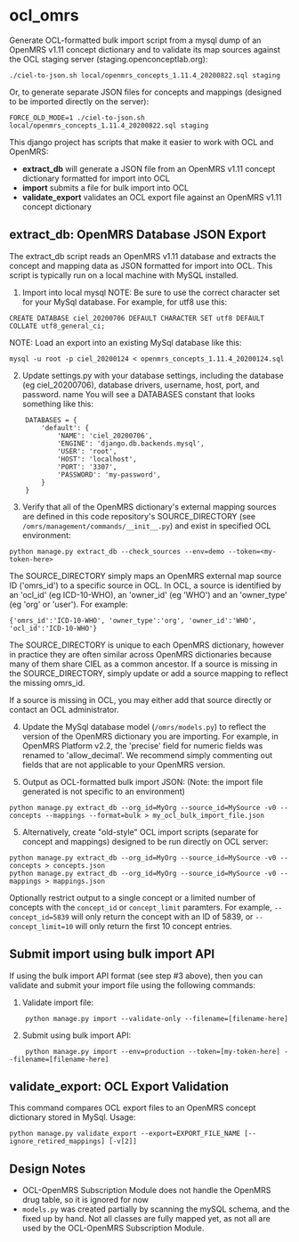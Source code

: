 # ocl_omrs

Generate OCL-formatted bulk import script from a mysql dump of an OpenMRS v1.11 concept dictionary and to validate its
map sources against the OCL staging server (staging.openconceptlab.org):

```
./ciel-to-json.sh local/openmrs_concepts_1.11.4_20200822.sql staging
```

Or, to generate separate JSON files for concepts and mappings (designed to be imported directly on the server):

```
FORCE_OLD_MODE=1 ./ciel-to-json.sh local/openmrs_concepts_1.11.4_20200822.sql staging
```

This django project has scripts that make it easier to work with OCL and OpenMRS:

- **extract_db** will generate a JSON file from an OpenMRS v1.11 concept dictionary formatted for import into OCL
- **import** submits a file for bulk import into OCL
- **validate_export** validates an OCL export file against an OpenMRS v1.11 concept dictionary

## extract_db: OpenMRS Database JSON Export

The extract_db script reads an OpenMRS v1.11 database and extracts the concept and mapping data as JSON formatted for import into OCL. This script is typically run on a local machine with MySQL installed.

1. Import into local mysql
   NOTE: Be sure to use the correct character set for your MySql database. For example, for utf8 use this:

```
CREATE DATABASE ciel_20200706 DEFAULT CHARACTER SET utf8 DEFAULT COLLATE utf8_general_ci;
```

NOTE: Load an export into an existing MySql database like this:

```
mysql -u root -p ciel_20200124 < openmrs_concepts_1.11.4_20200124.sql
```

2. Update settings.py with your database settings, including the database (eg ciel_20200706),
   database drivers, username, host, port, and password. name You will see a DATABASES constant
   that looks something like this:

```
    DATABASES = {
        'default': {
            'NAME': 'ciel_20200706',
            'ENGINE': 'django.db.backends.mysql',
            'USER': 'root',
            'HOST': 'localhost',
            'PORT': '3307',
            'PASSWORD': 'my-password',
        }
    }
```

3. Verify that all of the OpenMRS dictionary's external mapping sources are defined in this code
   repository's SOURCE_DIRECTORY (see `/omrs/management/commands/__init__.py`) and exist in specified
   OCL environment:

```
python manage.py extract_db --check_sources --env=demo --token=<my-token-here>
```

The SOURCE_DIRECTORY simply maps an OpenMRS external map source ID ('omrs_id') to a specific source
in OCL. In OCL, a source is identified by an 'ocl_id' (eg ICD-10-WHO), an 'owner_id' (eg 'WHO') and
an 'owner_type' (eg 'org' or 'user'). For example:

```
{'omrs_id':'ICD-10-WHO', 'owner_type':'org', 'owner_id':'WHO', 'ocl_id':'ICD-10-WHO'}
```

The SOURCE_DIRECTORY is unique to each OpenMRS dictionary, however in practice they are often
similar across OpenMRS dictionaries because many of them share CIEL as a common ancestor.
If a source is missing in the SOURCE_DIRECTORY, simply update or add a source mapping to reflect
the missing omrs_id.

If a source is missing in OCL, you may either add that source directly or contact an OCL
administrator.

4. Update the MySql database model (`/omrs/models.py`) to reflect the version of the OpenMRS
   dictionary you are importing. For example, in OpenMRS Platform v2.2, the 'precise' field for
   numeric fields was renamed to 'allow_decimal'. We recommend simply commenting out fields that
   are not applicable to your OpenMRS version.

5. Output as OCL-formatted bulk import JSON:
   (Note: the import file generated is not specific to an environment)

```
python manage.py extract_db --org_id=MyOrg --source_id=MySource -v0 --concepts --mappings --format=bulk > my_ocl_bulk_import_file.json
```

5. Alternatively, create "old-style" OCL import scripts (separate for concept and mappings)
   designed to be run directly on OCL server:

```
python manage.py extract_db --org_id=MyOrg --source_id=MySource -v0 --concepts > concepts.json
python manage.py extract_db --org_id=MyOrg --source_id=MySource -v0 --mappings > mappings.json
```

Optionally restrict output to a single concept or a limited number of concepts with the `concept_id` or `concept_limit` paramters. For example, `--concept_id=5839` will only return the concept with an ID of 5839, or `--concept_limit=10` will only return the first 10 concept entries.

## Submit import using bulk import API

If using the bulk import API format (see step #3 above), then you can validate and submit your import file using the following commands:

1. Validate import file:

```
    python manage.py import --validate-only --filename=[filename-here]
```

2. Submit using bulk import API:

```
    python manage.py import --env=production --token=[my-token-here] --filename=[filename-here]
```

## validate_export: OCL Export Validation

This command compares OCL export files to an OpenMRS concept dictionary stored in MySql.
Usage:

```
python manage.py validate_export --export=EXPORT_FILE_NAME [--ignore_retired_mappings] [-v[2]]
```

## Design Notes

- OCL-OpenMRS Subscription Module does not handle the OpenMRS drug table, so it is ignored for now
- `models.py` was created partially by scanning the mySQL schema, and the fixed up by hand. Not all classes are fully mapped yet, as not all are used by the OCL-OpenMRS Subscription Module.
